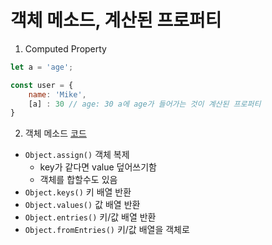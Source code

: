 # 객체 메소드, 계산된 프로퍼티
1. Computed Property
```javascript
let a = 'age';

const user = {
    name: 'Mike',
    [a] : 30 // age: 30 a에 age가 들어가는 것이 계산된 프로퍼티
}
```
2. 객체 메소드 [코드]()
- `Object.assign()` 객체 복제
  - key가 같다면 value 덮어쓰기함
  - 객체를 합할수도 있음
- `Object.keys()` 키 배열 반환
- `Object.values()` 값 배열 반환
- `Object.entries()` 키/값 배열 반환
- `Object.fromEntries()` 키/값 배열을 객체로